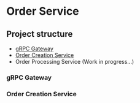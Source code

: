 # Order Service
## Project structure
- [gRPC Gateway](https://github.com/mibrgmv/order-service-gateway/)
- [Order Creation Service](https://github.com/mibrgmv/order-creation-service/)
- Order Processing Service (Work in progress...)
### gRPC Gateway

### Order Creation Service
